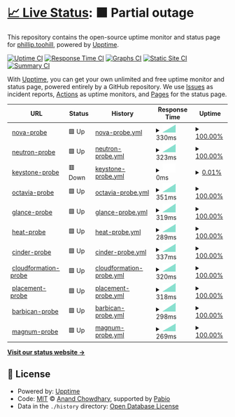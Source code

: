 # [📈 Live Status](https://the2hill.github.io/rs-flex-uptime): <!--live status--> **🟧 Partial outage**

This repository contains the open-source uptime monitor and status page for [phillip.toohill](https://the2hill.github.io/rs-flex-uptime), powered by [Upptime](https://github.com/upptime/upptime).

[![Uptime CI](https://github.com/the2hill/rs-flex-uptime/workflows/Uptime%20CI/badge.svg)](https://github.com/the2hill/rs-flex-uptime/actions?query=workflow%3A%22Uptime+CI%22)
[![Response Time CI](https://github.com/the2hill/rs-flex-uptime/workflows/Response%20Time%20CI/badge.svg)](https://github.com/the2hill/rs-flex-uptime/actions?query=workflow%3A%22Response+Time+CI%22)
[![Graphs CI](https://github.com/the2hill/rs-flex-uptime/workflows/Graphs%20CI/badge.svg)](https://github.com/the2hill/rs-flex-uptime/actions?query=workflow%3A%22Graphs+CI%22)
[![Static Site CI](https://github.com/the2hill/rs-flex-uptime/workflows/Static%20Site%20CI/badge.svg)](https://github.com/the2hill/rs-flex-uptime/actions?query=workflow%3A%22Static+Site+CI%22)
[![Summary CI](https://github.com/the2hill/rs-flex-uptime/workflows/Summary%20CI/badge.svg)](https://github.com/the2hill/rs-flex-uptime/actions?query=workflow%3A%22Summary+CI%22)

With [Upptime](https://upptime.js.org), you can get your own unlimited and free uptime monitor and status page, powered entirely by a GitHub repository. We use [Issues](https://github.com/the2hill/rs-flex-uptime/issues) as incident reports, [Actions](https://github.com/the2hill/rs-flex-uptime/actions) as uptime monitors, and [Pages](https://the2hill.github.io/rs-flex-uptime) for the status page.

<!--start: status pages-->
<!-- This summary is generated by Upptime (https://github.com/upptime/upptime) -->
<!-- Do not edit this manually, your changes will be overwritten -->
<!-- prettier-ignore -->
| URL | Status | History | Response Time | Uptime |
| --- | ------ | ------- | ------------- | ------ |
| <img alt="" src="https://icons.duckduckgo.com/ip3/nova.api.sjc3.rackspacecloud.com.ico" height="13"> [nova-probe](https://nova.api.sjc3.rackspacecloud.com) | 🟩 Up | [nova-probe.yml](https://github.com/the2hill/rs-flex-uptime/commits/HEAD/history/nova-probe.yml) | <details><summary><img alt="Response time graph" src="./graphs/nova-probe/response-time-week.png" height="20"> 330ms</summary><br><a href="https://the2hill.github.io/rs-flex-uptime/history/nova-probe"><img alt="Response time 330" src="https://img.shields.io/endpoint?url=https%3A%2F%2Fraw.githubusercontent.com%2Fthe2hill%2Frs-flex-uptime%2FHEAD%2Fapi%2Fnova-probe%2Fresponse-time.json"></a><br><a href="https://the2hill.github.io/rs-flex-uptime/history/nova-probe"><img alt="24-hour response time 330" src="https://img.shields.io/endpoint?url=https%3A%2F%2Fraw.githubusercontent.com%2Fthe2hill%2Frs-flex-uptime%2FHEAD%2Fapi%2Fnova-probe%2Fresponse-time-day.json"></a><br><a href="https://the2hill.github.io/rs-flex-uptime/history/nova-probe"><img alt="7-day response time 330" src="https://img.shields.io/endpoint?url=https%3A%2F%2Fraw.githubusercontent.com%2Fthe2hill%2Frs-flex-uptime%2FHEAD%2Fapi%2Fnova-probe%2Fresponse-time-week.json"></a><br><a href="https://the2hill.github.io/rs-flex-uptime/history/nova-probe"><img alt="30-day response time 330" src="https://img.shields.io/endpoint?url=https%3A%2F%2Fraw.githubusercontent.com%2Fthe2hill%2Frs-flex-uptime%2FHEAD%2Fapi%2Fnova-probe%2Fresponse-time-month.json"></a><br><a href="https://the2hill.github.io/rs-flex-uptime/history/nova-probe"><img alt="1-year response time 330" src="https://img.shields.io/endpoint?url=https%3A%2F%2Fraw.githubusercontent.com%2Fthe2hill%2Frs-flex-uptime%2FHEAD%2Fapi%2Fnova-probe%2Fresponse-time-year.json"></a></details> | <details><summary><a href="https://the2hill.github.io/rs-flex-uptime/history/nova-probe">100.00%</a></summary><a href="https://the2hill.github.io/rs-flex-uptime/history/nova-probe"><img alt="All-time uptime 100.00%" src="https://img.shields.io/endpoint?url=https%3A%2F%2Fraw.githubusercontent.com%2Fthe2hill%2Frs-flex-uptime%2FHEAD%2Fapi%2Fnova-probe%2Fuptime.json"></a><br><a href="https://the2hill.github.io/rs-flex-uptime/history/nova-probe"><img alt="24-hour uptime 100.00%" src="https://img.shields.io/endpoint?url=https%3A%2F%2Fraw.githubusercontent.com%2Fthe2hill%2Frs-flex-uptime%2FHEAD%2Fapi%2Fnova-probe%2Fuptime-day.json"></a><br><a href="https://the2hill.github.io/rs-flex-uptime/history/nova-probe"><img alt="7-day uptime 100.00%" src="https://img.shields.io/endpoint?url=https%3A%2F%2Fraw.githubusercontent.com%2Fthe2hill%2Frs-flex-uptime%2FHEAD%2Fapi%2Fnova-probe%2Fuptime-week.json"></a><br><a href="https://the2hill.github.io/rs-flex-uptime/history/nova-probe"><img alt="30-day uptime 100.00%" src="https://img.shields.io/endpoint?url=https%3A%2F%2Fraw.githubusercontent.com%2Fthe2hill%2Frs-flex-uptime%2FHEAD%2Fapi%2Fnova-probe%2Fuptime-month.json"></a><br><a href="https://the2hill.github.io/rs-flex-uptime/history/nova-probe"><img alt="1-year uptime 100.00%" src="https://img.shields.io/endpoint?url=https%3A%2F%2Fraw.githubusercontent.com%2Fthe2hill%2Frs-flex-uptime%2FHEAD%2Fapi%2Fnova-probe%2Fuptime-year.json"></a></details>
| <img alt="" src="https://icons.duckduckgo.com/ip3/neutron.api.sjc3.rackspacecloud.com.ico" height="13"> [neutron-probe](https://neutron.api.sjc3.rackspacecloud.com) | 🟩 Up | [neutron-probe.yml](https://github.com/the2hill/rs-flex-uptime/commits/HEAD/history/neutron-probe.yml) | <details><summary><img alt="Response time graph" src="./graphs/neutron-probe/response-time-week.png" height="20"> 323ms</summary><br><a href="https://the2hill.github.io/rs-flex-uptime/history/neutron-probe"><img alt="Response time 323" src="https://img.shields.io/endpoint?url=https%3A%2F%2Fraw.githubusercontent.com%2Fthe2hill%2Frs-flex-uptime%2FHEAD%2Fapi%2Fneutron-probe%2Fresponse-time.json"></a><br><a href="https://the2hill.github.io/rs-flex-uptime/history/neutron-probe"><img alt="24-hour response time 323" src="https://img.shields.io/endpoint?url=https%3A%2F%2Fraw.githubusercontent.com%2Fthe2hill%2Frs-flex-uptime%2FHEAD%2Fapi%2Fneutron-probe%2Fresponse-time-day.json"></a><br><a href="https://the2hill.github.io/rs-flex-uptime/history/neutron-probe"><img alt="7-day response time 323" src="https://img.shields.io/endpoint?url=https%3A%2F%2Fraw.githubusercontent.com%2Fthe2hill%2Frs-flex-uptime%2FHEAD%2Fapi%2Fneutron-probe%2Fresponse-time-week.json"></a><br><a href="https://the2hill.github.io/rs-flex-uptime/history/neutron-probe"><img alt="30-day response time 323" src="https://img.shields.io/endpoint?url=https%3A%2F%2Fraw.githubusercontent.com%2Fthe2hill%2Frs-flex-uptime%2FHEAD%2Fapi%2Fneutron-probe%2Fresponse-time-month.json"></a><br><a href="https://the2hill.github.io/rs-flex-uptime/history/neutron-probe"><img alt="1-year response time 323" src="https://img.shields.io/endpoint?url=https%3A%2F%2Fraw.githubusercontent.com%2Fthe2hill%2Frs-flex-uptime%2FHEAD%2Fapi%2Fneutron-probe%2Fresponse-time-year.json"></a></details> | <details><summary><a href="https://the2hill.github.io/rs-flex-uptime/history/neutron-probe">100.00%</a></summary><a href="https://the2hill.github.io/rs-flex-uptime/history/neutron-probe"><img alt="All-time uptime 100.00%" src="https://img.shields.io/endpoint?url=https%3A%2F%2Fraw.githubusercontent.com%2Fthe2hill%2Frs-flex-uptime%2FHEAD%2Fapi%2Fneutron-probe%2Fuptime.json"></a><br><a href="https://the2hill.github.io/rs-flex-uptime/history/neutron-probe"><img alt="24-hour uptime 100.00%" src="https://img.shields.io/endpoint?url=https%3A%2F%2Fraw.githubusercontent.com%2Fthe2hill%2Frs-flex-uptime%2FHEAD%2Fapi%2Fneutron-probe%2Fuptime-day.json"></a><br><a href="https://the2hill.github.io/rs-flex-uptime/history/neutron-probe"><img alt="7-day uptime 100.00%" src="https://img.shields.io/endpoint?url=https%3A%2F%2Fraw.githubusercontent.com%2Fthe2hill%2Frs-flex-uptime%2FHEAD%2Fapi%2Fneutron-probe%2Fuptime-week.json"></a><br><a href="https://the2hill.github.io/rs-flex-uptime/history/neutron-probe"><img alt="30-day uptime 100.00%" src="https://img.shields.io/endpoint?url=https%3A%2F%2Fraw.githubusercontent.com%2Fthe2hill%2Frs-flex-uptime%2FHEAD%2Fapi%2Fneutron-probe%2Fuptime-month.json"></a><br><a href="https://the2hill.github.io/rs-flex-uptime/history/neutron-probe"><img alt="1-year uptime 100.00%" src="https://img.shields.io/endpoint?url=https%3A%2F%2Fraw.githubusercontent.com%2Fthe2hill%2Frs-flex-uptime%2FHEAD%2Fapi%2Fneutron-probe%2Fuptime-year.json"></a></details>
| <img alt="" src="https://icons.duckduckgo.com/ip3/keystone.api.sjc3.rackspacecloud.com.ico" height="13"> [keystone-probe](https://keystone.api.sjc3.rackspacecloud.com) | 🟥 Down | [keystone-probe.yml](https://github.com/the2hill/rs-flex-uptime/commits/HEAD/history/keystone-probe.yml) | <details><summary><img alt="Response time graph" src="./graphs/keystone-probe/response-time-week.png" height="20"> 0ms</summary><br><a href="https://the2hill.github.io/rs-flex-uptime/history/keystone-probe"><img alt="Response time 0" src="https://img.shields.io/endpoint?url=https%3A%2F%2Fraw.githubusercontent.com%2Fthe2hill%2Frs-flex-uptime%2FHEAD%2Fapi%2Fkeystone-probe%2Fresponse-time.json"></a><br><a href="https://the2hill.github.io/rs-flex-uptime/history/keystone-probe"><img alt="24-hour response time 0" src="https://img.shields.io/endpoint?url=https%3A%2F%2Fraw.githubusercontent.com%2Fthe2hill%2Frs-flex-uptime%2FHEAD%2Fapi%2Fkeystone-probe%2Fresponse-time-day.json"></a><br><a href="https://the2hill.github.io/rs-flex-uptime/history/keystone-probe"><img alt="7-day response time 0" src="https://img.shields.io/endpoint?url=https%3A%2F%2Fraw.githubusercontent.com%2Fthe2hill%2Frs-flex-uptime%2FHEAD%2Fapi%2Fkeystone-probe%2Fresponse-time-week.json"></a><br><a href="https://the2hill.github.io/rs-flex-uptime/history/keystone-probe"><img alt="30-day response time 0" src="https://img.shields.io/endpoint?url=https%3A%2F%2Fraw.githubusercontent.com%2Fthe2hill%2Frs-flex-uptime%2FHEAD%2Fapi%2Fkeystone-probe%2Fresponse-time-month.json"></a><br><a href="https://the2hill.github.io/rs-flex-uptime/history/keystone-probe"><img alt="1-year response time 0" src="https://img.shields.io/endpoint?url=https%3A%2F%2Fraw.githubusercontent.com%2Fthe2hill%2Frs-flex-uptime%2FHEAD%2Fapi%2Fkeystone-probe%2Fresponse-time-year.json"></a></details> | <details><summary><a href="https://the2hill.github.io/rs-flex-uptime/history/keystone-probe">0.01%</a></summary><a href="https://the2hill.github.io/rs-flex-uptime/history/keystone-probe"><img alt="All-time uptime 0.01%" src="https://img.shields.io/endpoint?url=https%3A%2F%2Fraw.githubusercontent.com%2Fthe2hill%2Frs-flex-uptime%2FHEAD%2Fapi%2Fkeystone-probe%2Fuptime.json"></a><br><a href="https://the2hill.github.io/rs-flex-uptime/history/keystone-probe"><img alt="24-hour uptime 0.01%" src="https://img.shields.io/endpoint?url=https%3A%2F%2Fraw.githubusercontent.com%2Fthe2hill%2Frs-flex-uptime%2FHEAD%2Fapi%2Fkeystone-probe%2Fuptime-day.json"></a><br><a href="https://the2hill.github.io/rs-flex-uptime/history/keystone-probe"><img alt="7-day uptime 0.01%" src="https://img.shields.io/endpoint?url=https%3A%2F%2Fraw.githubusercontent.com%2Fthe2hill%2Frs-flex-uptime%2FHEAD%2Fapi%2Fkeystone-probe%2Fuptime-week.json"></a><br><a href="https://the2hill.github.io/rs-flex-uptime/history/keystone-probe"><img alt="30-day uptime 0.01%" src="https://img.shields.io/endpoint?url=https%3A%2F%2Fraw.githubusercontent.com%2Fthe2hill%2Frs-flex-uptime%2FHEAD%2Fapi%2Fkeystone-probe%2Fuptime-month.json"></a><br><a href="https://the2hill.github.io/rs-flex-uptime/history/keystone-probe"><img alt="1-year uptime 0.01%" src="https://img.shields.io/endpoint?url=https%3A%2F%2Fraw.githubusercontent.com%2Fthe2hill%2Frs-flex-uptime%2FHEAD%2Fapi%2Fkeystone-probe%2Fuptime-year.json"></a></details>
| <img alt="" src="https://icons.duckduckgo.com/ip3/octavia.api.sjc3.rackspacecloud.com.ico" height="13"> [octavia-probe](https://octavia.api.sjc3.rackspacecloud.com) | 🟩 Up | [octavia-probe.yml](https://github.com/the2hill/rs-flex-uptime/commits/HEAD/history/octavia-probe.yml) | <details><summary><img alt="Response time graph" src="./graphs/octavia-probe/response-time-week.png" height="20"> 351ms</summary><br><a href="https://the2hill.github.io/rs-flex-uptime/history/octavia-probe"><img alt="Response time 351" src="https://img.shields.io/endpoint?url=https%3A%2F%2Fraw.githubusercontent.com%2Fthe2hill%2Frs-flex-uptime%2FHEAD%2Fapi%2Foctavia-probe%2Fresponse-time.json"></a><br><a href="https://the2hill.github.io/rs-flex-uptime/history/octavia-probe"><img alt="24-hour response time 351" src="https://img.shields.io/endpoint?url=https%3A%2F%2Fraw.githubusercontent.com%2Fthe2hill%2Frs-flex-uptime%2FHEAD%2Fapi%2Foctavia-probe%2Fresponse-time-day.json"></a><br><a href="https://the2hill.github.io/rs-flex-uptime/history/octavia-probe"><img alt="7-day response time 351" src="https://img.shields.io/endpoint?url=https%3A%2F%2Fraw.githubusercontent.com%2Fthe2hill%2Frs-flex-uptime%2FHEAD%2Fapi%2Foctavia-probe%2Fresponse-time-week.json"></a><br><a href="https://the2hill.github.io/rs-flex-uptime/history/octavia-probe"><img alt="30-day response time 351" src="https://img.shields.io/endpoint?url=https%3A%2F%2Fraw.githubusercontent.com%2Fthe2hill%2Frs-flex-uptime%2FHEAD%2Fapi%2Foctavia-probe%2Fresponse-time-month.json"></a><br><a href="https://the2hill.github.io/rs-flex-uptime/history/octavia-probe"><img alt="1-year response time 351" src="https://img.shields.io/endpoint?url=https%3A%2F%2Fraw.githubusercontent.com%2Fthe2hill%2Frs-flex-uptime%2FHEAD%2Fapi%2Foctavia-probe%2Fresponse-time-year.json"></a></details> | <details><summary><a href="https://the2hill.github.io/rs-flex-uptime/history/octavia-probe">100.00%</a></summary><a href="https://the2hill.github.io/rs-flex-uptime/history/octavia-probe"><img alt="All-time uptime 100.00%" src="https://img.shields.io/endpoint?url=https%3A%2F%2Fraw.githubusercontent.com%2Fthe2hill%2Frs-flex-uptime%2FHEAD%2Fapi%2Foctavia-probe%2Fuptime.json"></a><br><a href="https://the2hill.github.io/rs-flex-uptime/history/octavia-probe"><img alt="24-hour uptime 100.00%" src="https://img.shields.io/endpoint?url=https%3A%2F%2Fraw.githubusercontent.com%2Fthe2hill%2Frs-flex-uptime%2FHEAD%2Fapi%2Foctavia-probe%2Fuptime-day.json"></a><br><a href="https://the2hill.github.io/rs-flex-uptime/history/octavia-probe"><img alt="7-day uptime 100.00%" src="https://img.shields.io/endpoint?url=https%3A%2F%2Fraw.githubusercontent.com%2Fthe2hill%2Frs-flex-uptime%2FHEAD%2Fapi%2Foctavia-probe%2Fuptime-week.json"></a><br><a href="https://the2hill.github.io/rs-flex-uptime/history/octavia-probe"><img alt="30-day uptime 100.00%" src="https://img.shields.io/endpoint?url=https%3A%2F%2Fraw.githubusercontent.com%2Fthe2hill%2Frs-flex-uptime%2FHEAD%2Fapi%2Foctavia-probe%2Fuptime-month.json"></a><br><a href="https://the2hill.github.io/rs-flex-uptime/history/octavia-probe"><img alt="1-year uptime 100.00%" src="https://img.shields.io/endpoint?url=https%3A%2F%2Fraw.githubusercontent.com%2Fthe2hill%2Frs-flex-uptime%2FHEAD%2Fapi%2Foctavia-probe%2Fuptime-year.json"></a></details>
| <img alt="" src="https://icons.duckduckgo.com/ip3/glance.api.sjc3.rackspacecloud.com.ico" height="13"> [glance-probe](https://glance.api.sjc3.rackspacecloud.com) | 🟩 Up | [glance-probe.yml](https://github.com/the2hill/rs-flex-uptime/commits/HEAD/history/glance-probe.yml) | <details><summary><img alt="Response time graph" src="./graphs/glance-probe/response-time-week.png" height="20"> 319ms</summary><br><a href="https://the2hill.github.io/rs-flex-uptime/history/glance-probe"><img alt="Response time 319" src="https://img.shields.io/endpoint?url=https%3A%2F%2Fraw.githubusercontent.com%2Fthe2hill%2Frs-flex-uptime%2FHEAD%2Fapi%2Fglance-probe%2Fresponse-time.json"></a><br><a href="https://the2hill.github.io/rs-flex-uptime/history/glance-probe"><img alt="24-hour response time 319" src="https://img.shields.io/endpoint?url=https%3A%2F%2Fraw.githubusercontent.com%2Fthe2hill%2Frs-flex-uptime%2FHEAD%2Fapi%2Fglance-probe%2Fresponse-time-day.json"></a><br><a href="https://the2hill.github.io/rs-flex-uptime/history/glance-probe"><img alt="7-day response time 319" src="https://img.shields.io/endpoint?url=https%3A%2F%2Fraw.githubusercontent.com%2Fthe2hill%2Frs-flex-uptime%2FHEAD%2Fapi%2Fglance-probe%2Fresponse-time-week.json"></a><br><a href="https://the2hill.github.io/rs-flex-uptime/history/glance-probe"><img alt="30-day response time 319" src="https://img.shields.io/endpoint?url=https%3A%2F%2Fraw.githubusercontent.com%2Fthe2hill%2Frs-flex-uptime%2FHEAD%2Fapi%2Fglance-probe%2Fresponse-time-month.json"></a><br><a href="https://the2hill.github.io/rs-flex-uptime/history/glance-probe"><img alt="1-year response time 319" src="https://img.shields.io/endpoint?url=https%3A%2F%2Fraw.githubusercontent.com%2Fthe2hill%2Frs-flex-uptime%2FHEAD%2Fapi%2Fglance-probe%2Fresponse-time-year.json"></a></details> | <details><summary><a href="https://the2hill.github.io/rs-flex-uptime/history/glance-probe">100.00%</a></summary><a href="https://the2hill.github.io/rs-flex-uptime/history/glance-probe"><img alt="All-time uptime 100.00%" src="https://img.shields.io/endpoint?url=https%3A%2F%2Fraw.githubusercontent.com%2Fthe2hill%2Frs-flex-uptime%2FHEAD%2Fapi%2Fglance-probe%2Fuptime.json"></a><br><a href="https://the2hill.github.io/rs-flex-uptime/history/glance-probe"><img alt="24-hour uptime 100.00%" src="https://img.shields.io/endpoint?url=https%3A%2F%2Fraw.githubusercontent.com%2Fthe2hill%2Frs-flex-uptime%2FHEAD%2Fapi%2Fglance-probe%2Fuptime-day.json"></a><br><a href="https://the2hill.github.io/rs-flex-uptime/history/glance-probe"><img alt="7-day uptime 100.00%" src="https://img.shields.io/endpoint?url=https%3A%2F%2Fraw.githubusercontent.com%2Fthe2hill%2Frs-flex-uptime%2FHEAD%2Fapi%2Fglance-probe%2Fuptime-week.json"></a><br><a href="https://the2hill.github.io/rs-flex-uptime/history/glance-probe"><img alt="30-day uptime 100.00%" src="https://img.shields.io/endpoint?url=https%3A%2F%2Fraw.githubusercontent.com%2Fthe2hill%2Frs-flex-uptime%2FHEAD%2Fapi%2Fglance-probe%2Fuptime-month.json"></a><br><a href="https://the2hill.github.io/rs-flex-uptime/history/glance-probe"><img alt="1-year uptime 100.00%" src="https://img.shields.io/endpoint?url=https%3A%2F%2Fraw.githubusercontent.com%2Fthe2hill%2Frs-flex-uptime%2FHEAD%2Fapi%2Fglance-probe%2Fuptime-year.json"></a></details>
| <img alt="" src="https://icons.duckduckgo.com/ip3/heat.api.sjc3.rackspacecloud.com.ico" height="13"> [heat-probe](https://heat.api.sjc3.rackspacecloud.com) | 🟩 Up | [heat-probe.yml](https://github.com/the2hill/rs-flex-uptime/commits/HEAD/history/heat-probe.yml) | <details><summary><img alt="Response time graph" src="./graphs/heat-probe/response-time-week.png" height="20"> 289ms</summary><br><a href="https://the2hill.github.io/rs-flex-uptime/history/heat-probe"><img alt="Response time 289" src="https://img.shields.io/endpoint?url=https%3A%2F%2Fraw.githubusercontent.com%2Fthe2hill%2Frs-flex-uptime%2FHEAD%2Fapi%2Fheat-probe%2Fresponse-time.json"></a><br><a href="https://the2hill.github.io/rs-flex-uptime/history/heat-probe"><img alt="24-hour response time 289" src="https://img.shields.io/endpoint?url=https%3A%2F%2Fraw.githubusercontent.com%2Fthe2hill%2Frs-flex-uptime%2FHEAD%2Fapi%2Fheat-probe%2Fresponse-time-day.json"></a><br><a href="https://the2hill.github.io/rs-flex-uptime/history/heat-probe"><img alt="7-day response time 289" src="https://img.shields.io/endpoint?url=https%3A%2F%2Fraw.githubusercontent.com%2Fthe2hill%2Frs-flex-uptime%2FHEAD%2Fapi%2Fheat-probe%2Fresponse-time-week.json"></a><br><a href="https://the2hill.github.io/rs-flex-uptime/history/heat-probe"><img alt="30-day response time 289" src="https://img.shields.io/endpoint?url=https%3A%2F%2Fraw.githubusercontent.com%2Fthe2hill%2Frs-flex-uptime%2FHEAD%2Fapi%2Fheat-probe%2Fresponse-time-month.json"></a><br><a href="https://the2hill.github.io/rs-flex-uptime/history/heat-probe"><img alt="1-year response time 289" src="https://img.shields.io/endpoint?url=https%3A%2F%2Fraw.githubusercontent.com%2Fthe2hill%2Frs-flex-uptime%2FHEAD%2Fapi%2Fheat-probe%2Fresponse-time-year.json"></a></details> | <details><summary><a href="https://the2hill.github.io/rs-flex-uptime/history/heat-probe">100.00%</a></summary><a href="https://the2hill.github.io/rs-flex-uptime/history/heat-probe"><img alt="All-time uptime 100.00%" src="https://img.shields.io/endpoint?url=https%3A%2F%2Fraw.githubusercontent.com%2Fthe2hill%2Frs-flex-uptime%2FHEAD%2Fapi%2Fheat-probe%2Fuptime.json"></a><br><a href="https://the2hill.github.io/rs-flex-uptime/history/heat-probe"><img alt="24-hour uptime 100.00%" src="https://img.shields.io/endpoint?url=https%3A%2F%2Fraw.githubusercontent.com%2Fthe2hill%2Frs-flex-uptime%2FHEAD%2Fapi%2Fheat-probe%2Fuptime-day.json"></a><br><a href="https://the2hill.github.io/rs-flex-uptime/history/heat-probe"><img alt="7-day uptime 100.00%" src="https://img.shields.io/endpoint?url=https%3A%2F%2Fraw.githubusercontent.com%2Fthe2hill%2Frs-flex-uptime%2FHEAD%2Fapi%2Fheat-probe%2Fuptime-week.json"></a><br><a href="https://the2hill.github.io/rs-flex-uptime/history/heat-probe"><img alt="30-day uptime 100.00%" src="https://img.shields.io/endpoint?url=https%3A%2F%2Fraw.githubusercontent.com%2Fthe2hill%2Frs-flex-uptime%2FHEAD%2Fapi%2Fheat-probe%2Fuptime-month.json"></a><br><a href="https://the2hill.github.io/rs-flex-uptime/history/heat-probe"><img alt="1-year uptime 100.00%" src="https://img.shields.io/endpoint?url=https%3A%2F%2Fraw.githubusercontent.com%2Fthe2hill%2Frs-flex-uptime%2FHEAD%2Fapi%2Fheat-probe%2Fuptime-year.json"></a></details>
| <img alt="" src="https://icons.duckduckgo.com/ip3/cinder.api.sjc3.rackspacecloud.com.ico" height="13"> [cinder-probe](https://cinder.api.sjc3.rackspacecloud.com) | 🟩 Up | [cinder-probe.yml](https://github.com/the2hill/rs-flex-uptime/commits/HEAD/history/cinder-probe.yml) | <details><summary><img alt="Response time graph" src="./graphs/cinder-probe/response-time-week.png" height="20"> 337ms</summary><br><a href="https://the2hill.github.io/rs-flex-uptime/history/cinder-probe"><img alt="Response time 337" src="https://img.shields.io/endpoint?url=https%3A%2F%2Fraw.githubusercontent.com%2Fthe2hill%2Frs-flex-uptime%2FHEAD%2Fapi%2Fcinder-probe%2Fresponse-time.json"></a><br><a href="https://the2hill.github.io/rs-flex-uptime/history/cinder-probe"><img alt="24-hour response time 337" src="https://img.shields.io/endpoint?url=https%3A%2F%2Fraw.githubusercontent.com%2Fthe2hill%2Frs-flex-uptime%2FHEAD%2Fapi%2Fcinder-probe%2Fresponse-time-day.json"></a><br><a href="https://the2hill.github.io/rs-flex-uptime/history/cinder-probe"><img alt="7-day response time 337" src="https://img.shields.io/endpoint?url=https%3A%2F%2Fraw.githubusercontent.com%2Fthe2hill%2Frs-flex-uptime%2FHEAD%2Fapi%2Fcinder-probe%2Fresponse-time-week.json"></a><br><a href="https://the2hill.github.io/rs-flex-uptime/history/cinder-probe"><img alt="30-day response time 337" src="https://img.shields.io/endpoint?url=https%3A%2F%2Fraw.githubusercontent.com%2Fthe2hill%2Frs-flex-uptime%2FHEAD%2Fapi%2Fcinder-probe%2Fresponse-time-month.json"></a><br><a href="https://the2hill.github.io/rs-flex-uptime/history/cinder-probe"><img alt="1-year response time 337" src="https://img.shields.io/endpoint?url=https%3A%2F%2Fraw.githubusercontent.com%2Fthe2hill%2Frs-flex-uptime%2FHEAD%2Fapi%2Fcinder-probe%2Fresponse-time-year.json"></a></details> | <details><summary><a href="https://the2hill.github.io/rs-flex-uptime/history/cinder-probe">100.00%</a></summary><a href="https://the2hill.github.io/rs-flex-uptime/history/cinder-probe"><img alt="All-time uptime 100.00%" src="https://img.shields.io/endpoint?url=https%3A%2F%2Fraw.githubusercontent.com%2Fthe2hill%2Frs-flex-uptime%2FHEAD%2Fapi%2Fcinder-probe%2Fuptime.json"></a><br><a href="https://the2hill.github.io/rs-flex-uptime/history/cinder-probe"><img alt="24-hour uptime 100.00%" src="https://img.shields.io/endpoint?url=https%3A%2F%2Fraw.githubusercontent.com%2Fthe2hill%2Frs-flex-uptime%2FHEAD%2Fapi%2Fcinder-probe%2Fuptime-day.json"></a><br><a href="https://the2hill.github.io/rs-flex-uptime/history/cinder-probe"><img alt="7-day uptime 100.00%" src="https://img.shields.io/endpoint?url=https%3A%2F%2Fraw.githubusercontent.com%2Fthe2hill%2Frs-flex-uptime%2FHEAD%2Fapi%2Fcinder-probe%2Fuptime-week.json"></a><br><a href="https://the2hill.github.io/rs-flex-uptime/history/cinder-probe"><img alt="30-day uptime 100.00%" src="https://img.shields.io/endpoint?url=https%3A%2F%2Fraw.githubusercontent.com%2Fthe2hill%2Frs-flex-uptime%2FHEAD%2Fapi%2Fcinder-probe%2Fuptime-month.json"></a><br><a href="https://the2hill.github.io/rs-flex-uptime/history/cinder-probe"><img alt="1-year uptime 100.00%" src="https://img.shields.io/endpoint?url=https%3A%2F%2Fraw.githubusercontent.com%2Fthe2hill%2Frs-flex-uptime%2FHEAD%2Fapi%2Fcinder-probe%2Fuptime-year.json"></a></details>
| <img alt="" src="https://icons.duckduckgo.com/ip3/cloudformation.api.sjc3.rackspacecloud.com.ico" height="13"> [cloudformation-probe](https://cloudformation.api.sjc3.rackspacecloud.com) | 🟩 Up | [cloudformation-probe.yml](https://github.com/the2hill/rs-flex-uptime/commits/HEAD/history/cloudformation-probe.yml) | <details><summary><img alt="Response time graph" src="./graphs/cloudformation-probe/response-time-week.png" height="20"> 320ms</summary><br><a href="https://the2hill.github.io/rs-flex-uptime/history/cloudformation-probe"><img alt="Response time 320" src="https://img.shields.io/endpoint?url=https%3A%2F%2Fraw.githubusercontent.com%2Fthe2hill%2Frs-flex-uptime%2FHEAD%2Fapi%2Fcloudformation-probe%2Fresponse-time.json"></a><br><a href="https://the2hill.github.io/rs-flex-uptime/history/cloudformation-probe"><img alt="24-hour response time 320" src="https://img.shields.io/endpoint?url=https%3A%2F%2Fraw.githubusercontent.com%2Fthe2hill%2Frs-flex-uptime%2FHEAD%2Fapi%2Fcloudformation-probe%2Fresponse-time-day.json"></a><br><a href="https://the2hill.github.io/rs-flex-uptime/history/cloudformation-probe"><img alt="7-day response time 320" src="https://img.shields.io/endpoint?url=https%3A%2F%2Fraw.githubusercontent.com%2Fthe2hill%2Frs-flex-uptime%2FHEAD%2Fapi%2Fcloudformation-probe%2Fresponse-time-week.json"></a><br><a href="https://the2hill.github.io/rs-flex-uptime/history/cloudformation-probe"><img alt="30-day response time 320" src="https://img.shields.io/endpoint?url=https%3A%2F%2Fraw.githubusercontent.com%2Fthe2hill%2Frs-flex-uptime%2FHEAD%2Fapi%2Fcloudformation-probe%2Fresponse-time-month.json"></a><br><a href="https://the2hill.github.io/rs-flex-uptime/history/cloudformation-probe"><img alt="1-year response time 320" src="https://img.shields.io/endpoint?url=https%3A%2F%2Fraw.githubusercontent.com%2Fthe2hill%2Frs-flex-uptime%2FHEAD%2Fapi%2Fcloudformation-probe%2Fresponse-time-year.json"></a></details> | <details><summary><a href="https://the2hill.github.io/rs-flex-uptime/history/cloudformation-probe">100.00%</a></summary><a href="https://the2hill.github.io/rs-flex-uptime/history/cloudformation-probe"><img alt="All-time uptime 100.00%" src="https://img.shields.io/endpoint?url=https%3A%2F%2Fraw.githubusercontent.com%2Fthe2hill%2Frs-flex-uptime%2FHEAD%2Fapi%2Fcloudformation-probe%2Fuptime.json"></a><br><a href="https://the2hill.github.io/rs-flex-uptime/history/cloudformation-probe"><img alt="24-hour uptime 100.00%" src="https://img.shields.io/endpoint?url=https%3A%2F%2Fraw.githubusercontent.com%2Fthe2hill%2Frs-flex-uptime%2FHEAD%2Fapi%2Fcloudformation-probe%2Fuptime-day.json"></a><br><a href="https://the2hill.github.io/rs-flex-uptime/history/cloudformation-probe"><img alt="7-day uptime 100.00%" src="https://img.shields.io/endpoint?url=https%3A%2F%2Fraw.githubusercontent.com%2Fthe2hill%2Frs-flex-uptime%2FHEAD%2Fapi%2Fcloudformation-probe%2Fuptime-week.json"></a><br><a href="https://the2hill.github.io/rs-flex-uptime/history/cloudformation-probe"><img alt="30-day uptime 100.00%" src="https://img.shields.io/endpoint?url=https%3A%2F%2Fraw.githubusercontent.com%2Fthe2hill%2Frs-flex-uptime%2FHEAD%2Fapi%2Fcloudformation-probe%2Fuptime-month.json"></a><br><a href="https://the2hill.github.io/rs-flex-uptime/history/cloudformation-probe"><img alt="1-year uptime 100.00%" src="https://img.shields.io/endpoint?url=https%3A%2F%2Fraw.githubusercontent.com%2Fthe2hill%2Frs-flex-uptime%2FHEAD%2Fapi%2Fcloudformation-probe%2Fuptime-year.json"></a></details>
| <img alt="" src="https://icons.duckduckgo.com/ip3/placement.api.sjc3.rackspacecloud.com.ico" height="13"> [placement-probe](https://placement.api.sjc3.rackspacecloud.com) | 🟩 Up | [placement-probe.yml](https://github.com/the2hill/rs-flex-uptime/commits/HEAD/history/placement-probe.yml) | <details><summary><img alt="Response time graph" src="./graphs/placement-probe/response-time-week.png" height="20"> 318ms</summary><br><a href="https://the2hill.github.io/rs-flex-uptime/history/placement-probe"><img alt="Response time 318" src="https://img.shields.io/endpoint?url=https%3A%2F%2Fraw.githubusercontent.com%2Fthe2hill%2Frs-flex-uptime%2FHEAD%2Fapi%2Fplacement-probe%2Fresponse-time.json"></a><br><a href="https://the2hill.github.io/rs-flex-uptime/history/placement-probe"><img alt="24-hour response time 318" src="https://img.shields.io/endpoint?url=https%3A%2F%2Fraw.githubusercontent.com%2Fthe2hill%2Frs-flex-uptime%2FHEAD%2Fapi%2Fplacement-probe%2Fresponse-time-day.json"></a><br><a href="https://the2hill.github.io/rs-flex-uptime/history/placement-probe"><img alt="7-day response time 318" src="https://img.shields.io/endpoint?url=https%3A%2F%2Fraw.githubusercontent.com%2Fthe2hill%2Frs-flex-uptime%2FHEAD%2Fapi%2Fplacement-probe%2Fresponse-time-week.json"></a><br><a href="https://the2hill.github.io/rs-flex-uptime/history/placement-probe"><img alt="30-day response time 318" src="https://img.shields.io/endpoint?url=https%3A%2F%2Fraw.githubusercontent.com%2Fthe2hill%2Frs-flex-uptime%2FHEAD%2Fapi%2Fplacement-probe%2Fresponse-time-month.json"></a><br><a href="https://the2hill.github.io/rs-flex-uptime/history/placement-probe"><img alt="1-year response time 318" src="https://img.shields.io/endpoint?url=https%3A%2F%2Fraw.githubusercontent.com%2Fthe2hill%2Frs-flex-uptime%2FHEAD%2Fapi%2Fplacement-probe%2Fresponse-time-year.json"></a></details> | <details><summary><a href="https://the2hill.github.io/rs-flex-uptime/history/placement-probe">100.00%</a></summary><a href="https://the2hill.github.io/rs-flex-uptime/history/placement-probe"><img alt="All-time uptime 100.00%" src="https://img.shields.io/endpoint?url=https%3A%2F%2Fraw.githubusercontent.com%2Fthe2hill%2Frs-flex-uptime%2FHEAD%2Fapi%2Fplacement-probe%2Fuptime.json"></a><br><a href="https://the2hill.github.io/rs-flex-uptime/history/placement-probe"><img alt="24-hour uptime 100.00%" src="https://img.shields.io/endpoint?url=https%3A%2F%2Fraw.githubusercontent.com%2Fthe2hill%2Frs-flex-uptime%2FHEAD%2Fapi%2Fplacement-probe%2Fuptime-day.json"></a><br><a href="https://the2hill.github.io/rs-flex-uptime/history/placement-probe"><img alt="7-day uptime 100.00%" src="https://img.shields.io/endpoint?url=https%3A%2F%2Fraw.githubusercontent.com%2Fthe2hill%2Frs-flex-uptime%2FHEAD%2Fapi%2Fplacement-probe%2Fuptime-week.json"></a><br><a href="https://the2hill.github.io/rs-flex-uptime/history/placement-probe"><img alt="30-day uptime 100.00%" src="https://img.shields.io/endpoint?url=https%3A%2F%2Fraw.githubusercontent.com%2Fthe2hill%2Frs-flex-uptime%2FHEAD%2Fapi%2Fplacement-probe%2Fuptime-month.json"></a><br><a href="https://the2hill.github.io/rs-flex-uptime/history/placement-probe"><img alt="1-year uptime 100.00%" src="https://img.shields.io/endpoint?url=https%3A%2F%2Fraw.githubusercontent.com%2Fthe2hill%2Frs-flex-uptime%2FHEAD%2Fapi%2Fplacement-probe%2Fuptime-year.json"></a></details>
| <img alt="" src="https://icons.duckduckgo.com/ip3/barbican.api.sjc3.rackspacecloud.com.ico" height="13"> [barbican-probe](https://barbican.api.sjc3.rackspacecloud.com) | 🟩 Up | [barbican-probe.yml](https://github.com/the2hill/rs-flex-uptime/commits/HEAD/history/barbican-probe.yml) | <details><summary><img alt="Response time graph" src="./graphs/barbican-probe/response-time-week.png" height="20"> 298ms</summary><br><a href="https://the2hill.github.io/rs-flex-uptime/history/barbican-probe"><img alt="Response time 298" src="https://img.shields.io/endpoint?url=https%3A%2F%2Fraw.githubusercontent.com%2Fthe2hill%2Frs-flex-uptime%2FHEAD%2Fapi%2Fbarbican-probe%2Fresponse-time.json"></a><br><a href="https://the2hill.github.io/rs-flex-uptime/history/barbican-probe"><img alt="24-hour response time 298" src="https://img.shields.io/endpoint?url=https%3A%2F%2Fraw.githubusercontent.com%2Fthe2hill%2Frs-flex-uptime%2FHEAD%2Fapi%2Fbarbican-probe%2Fresponse-time-day.json"></a><br><a href="https://the2hill.github.io/rs-flex-uptime/history/barbican-probe"><img alt="7-day response time 298" src="https://img.shields.io/endpoint?url=https%3A%2F%2Fraw.githubusercontent.com%2Fthe2hill%2Frs-flex-uptime%2FHEAD%2Fapi%2Fbarbican-probe%2Fresponse-time-week.json"></a><br><a href="https://the2hill.github.io/rs-flex-uptime/history/barbican-probe"><img alt="30-day response time 298" src="https://img.shields.io/endpoint?url=https%3A%2F%2Fraw.githubusercontent.com%2Fthe2hill%2Frs-flex-uptime%2FHEAD%2Fapi%2Fbarbican-probe%2Fresponse-time-month.json"></a><br><a href="https://the2hill.github.io/rs-flex-uptime/history/barbican-probe"><img alt="1-year response time 298" src="https://img.shields.io/endpoint?url=https%3A%2F%2Fraw.githubusercontent.com%2Fthe2hill%2Frs-flex-uptime%2FHEAD%2Fapi%2Fbarbican-probe%2Fresponse-time-year.json"></a></details> | <details><summary><a href="https://the2hill.github.io/rs-flex-uptime/history/barbican-probe">100.00%</a></summary><a href="https://the2hill.github.io/rs-flex-uptime/history/barbican-probe"><img alt="All-time uptime 100.00%" src="https://img.shields.io/endpoint?url=https%3A%2F%2Fraw.githubusercontent.com%2Fthe2hill%2Frs-flex-uptime%2FHEAD%2Fapi%2Fbarbican-probe%2Fuptime.json"></a><br><a href="https://the2hill.github.io/rs-flex-uptime/history/barbican-probe"><img alt="24-hour uptime 100.00%" src="https://img.shields.io/endpoint?url=https%3A%2F%2Fraw.githubusercontent.com%2Fthe2hill%2Frs-flex-uptime%2FHEAD%2Fapi%2Fbarbican-probe%2Fuptime-day.json"></a><br><a href="https://the2hill.github.io/rs-flex-uptime/history/barbican-probe"><img alt="7-day uptime 100.00%" src="https://img.shields.io/endpoint?url=https%3A%2F%2Fraw.githubusercontent.com%2Fthe2hill%2Frs-flex-uptime%2FHEAD%2Fapi%2Fbarbican-probe%2Fuptime-week.json"></a><br><a href="https://the2hill.github.io/rs-flex-uptime/history/barbican-probe"><img alt="30-day uptime 100.00%" src="https://img.shields.io/endpoint?url=https%3A%2F%2Fraw.githubusercontent.com%2Fthe2hill%2Frs-flex-uptime%2FHEAD%2Fapi%2Fbarbican-probe%2Fuptime-month.json"></a><br><a href="https://the2hill.github.io/rs-flex-uptime/history/barbican-probe"><img alt="1-year uptime 100.00%" src="https://img.shields.io/endpoint?url=https%3A%2F%2Fraw.githubusercontent.com%2Fthe2hill%2Frs-flex-uptime%2FHEAD%2Fapi%2Fbarbican-probe%2Fuptime-year.json"></a></details>
| <img alt="" src="https://icons.duckduckgo.com/ip3/magnum.api.sjc3.rackspacecloud.com.ico" height="13"> [magnum-probe](https://magnum.api.sjc3.rackspacecloud.com) | 🟩 Up | [magnum-probe.yml](https://github.com/the2hill/rs-flex-uptime/commits/HEAD/history/magnum-probe.yml) | <details><summary><img alt="Response time graph" src="./graphs/magnum-probe/response-time-week.png" height="20"> 269ms</summary><br><a href="https://the2hill.github.io/rs-flex-uptime/history/magnum-probe"><img alt="Response time 269" src="https://img.shields.io/endpoint?url=https%3A%2F%2Fraw.githubusercontent.com%2Fthe2hill%2Frs-flex-uptime%2FHEAD%2Fapi%2Fmagnum-probe%2Fresponse-time.json"></a><br><a href="https://the2hill.github.io/rs-flex-uptime/history/magnum-probe"><img alt="24-hour response time 269" src="https://img.shields.io/endpoint?url=https%3A%2F%2Fraw.githubusercontent.com%2Fthe2hill%2Frs-flex-uptime%2FHEAD%2Fapi%2Fmagnum-probe%2Fresponse-time-day.json"></a><br><a href="https://the2hill.github.io/rs-flex-uptime/history/magnum-probe"><img alt="7-day response time 269" src="https://img.shields.io/endpoint?url=https%3A%2F%2Fraw.githubusercontent.com%2Fthe2hill%2Frs-flex-uptime%2FHEAD%2Fapi%2Fmagnum-probe%2Fresponse-time-week.json"></a><br><a href="https://the2hill.github.io/rs-flex-uptime/history/magnum-probe"><img alt="30-day response time 269" src="https://img.shields.io/endpoint?url=https%3A%2F%2Fraw.githubusercontent.com%2Fthe2hill%2Frs-flex-uptime%2FHEAD%2Fapi%2Fmagnum-probe%2Fresponse-time-month.json"></a><br><a href="https://the2hill.github.io/rs-flex-uptime/history/magnum-probe"><img alt="1-year response time 269" src="https://img.shields.io/endpoint?url=https%3A%2F%2Fraw.githubusercontent.com%2Fthe2hill%2Frs-flex-uptime%2FHEAD%2Fapi%2Fmagnum-probe%2Fresponse-time-year.json"></a></details> | <details><summary><a href="https://the2hill.github.io/rs-flex-uptime/history/magnum-probe">100.00%</a></summary><a href="https://the2hill.github.io/rs-flex-uptime/history/magnum-probe"><img alt="All-time uptime 100.00%" src="https://img.shields.io/endpoint?url=https%3A%2F%2Fraw.githubusercontent.com%2Fthe2hill%2Frs-flex-uptime%2FHEAD%2Fapi%2Fmagnum-probe%2Fuptime.json"></a><br><a href="https://the2hill.github.io/rs-flex-uptime/history/magnum-probe"><img alt="24-hour uptime 100.00%" src="https://img.shields.io/endpoint?url=https%3A%2F%2Fraw.githubusercontent.com%2Fthe2hill%2Frs-flex-uptime%2FHEAD%2Fapi%2Fmagnum-probe%2Fuptime-day.json"></a><br><a href="https://the2hill.github.io/rs-flex-uptime/history/magnum-probe"><img alt="7-day uptime 100.00%" src="https://img.shields.io/endpoint?url=https%3A%2F%2Fraw.githubusercontent.com%2Fthe2hill%2Frs-flex-uptime%2FHEAD%2Fapi%2Fmagnum-probe%2Fuptime-week.json"></a><br><a href="https://the2hill.github.io/rs-flex-uptime/history/magnum-probe"><img alt="30-day uptime 100.00%" src="https://img.shields.io/endpoint?url=https%3A%2F%2Fraw.githubusercontent.com%2Fthe2hill%2Frs-flex-uptime%2FHEAD%2Fapi%2Fmagnum-probe%2Fuptime-month.json"></a><br><a href="https://the2hill.github.io/rs-flex-uptime/history/magnum-probe"><img alt="1-year uptime 100.00%" src="https://img.shields.io/endpoint?url=https%3A%2F%2Fraw.githubusercontent.com%2Fthe2hill%2Frs-flex-uptime%2FHEAD%2Fapi%2Fmagnum-probe%2Fuptime-year.json"></a></details>

<!--end: status pages-->

[**Visit our status website →**](https://the2hill.github.io/rs-flex-uptime)

## 📄 License

- Powered by: [Upptime](https://github.com/upptime/upptime)
- Code: [MIT](./LICENSE) © [Anand Chowdhary](https://anandchowdhary.com), supported by [Pabio](https://pabio.com)
- Data in the `./history` directory: [Open Database License](https://opendatacommons.org/licenses/odbl/1-0/)
